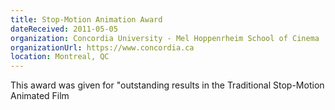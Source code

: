 ```yaml
---
title: Stop-Motion Animation Award
dateReceived: 2011-05-05
organization: Concordia University - Mel Hoppenrheim School of Cinema
organizationUrl: https://www.concordia.ca
location: Montreal, QC
---
```


This award was given for "outstanding results in the Traditional Stop-Motion Animated Film
